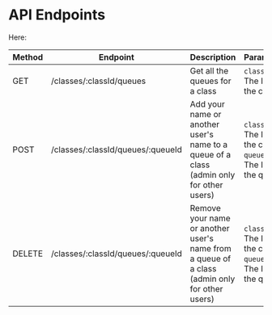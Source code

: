 # API Endpoints

Here:

| Method | Endpoint                          | Description                                                                                  | Parameters                                                       | Request Body                                                                      | Response                  |
| ------ | --------------------------------- | -------------------------------------------------------------------------------------------- | ---------------------------------------------------------------- | --------------------------------------------------------------------------------- | ------------------------- |
| GET    | /classes/:classId/queues          | Get all the queues for a class                                                               | `classId`: The ID of the class                                   | None                                                                              | An array of queue objects |
| POST   | /classes/:classId/queues/:queueId | Add your name or another user's name to a queue of a class (admin only for other users)      | `classId`: The ID of the class<br>`queueId`: The ID of the queue | {email: "user@example.com"} (optional)                                            | The updated queue object  |
| DELETE | /classes/:classId/queues/:queueId | Remove your name or another user's name from a queue of a class (admin only for other users) | `classId`: The ID of the class<br>`queueId`: The ID of the queue | {email: "user@example.com"} (optional), {resolutionStatus: "cancel" \| "resolve"} | The updated queue object  |

